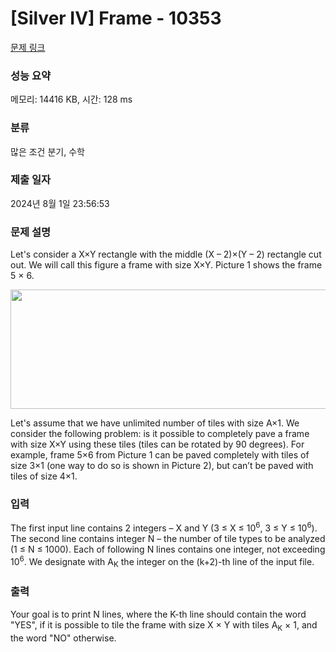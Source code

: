 # [Silver IV] Frame - 10353 

[문제 링크](https://www.acmicpc.net/problem/10353) 

### 성능 요약

메모리: 14416 KB, 시간: 128 ms

### 분류

많은 조건 분기, 수학

### 제출 일자

2024년 8월 1일 23:56:53

### 문제 설명

<p>Let's consider a X×Y rectangle with the middle (X – 2)×(Y – 2) rectangle cut out. We will call this figure a frame with size X×Y. Picture 1 shows the frame 5 × 6.</p>

<p><img alt="" src="https://www.acmicpc.net/upload/images2/frma.png" style="height:191px; width:559px"></p>

<p>Let's assume that we have unlimited number of tiles with size A×1. We consider the following problem: is it possible to completely pave a frame with size X×Y using these tiles (tiles can be rotated by 90 degrees). For example, frame 5×6 from Picture 1 can be paved completely with tiles of size 3×1 (one way to do so is shown in Picture 2), but can’t be paved with tiles of size 4×1.</p>

### 입력 

 <p>The first input line contains 2 integers – X and Y (3 ≤ X ≤ 10<sup>6</sup>, 3 ≤ Y ≤ 10<sup>6</sup>). The second line contains integer N – the number of tile types to be analyzed (1 ≤ N ≤ 1000). Each of following N lines contains one integer, not exceeding 10<sup>6</sup>. We designate with A<sub>K</sub> the integer on the (k+2)-th line of the input file.</p>

### 출력 

 <p>Your goal is to print N lines, where the K-th line should contain the word "YES", if it is possible to tile the frame with size X × Y with tiles A<sub>K</sub> × 1, and the word "NO" otherwise.</p>

